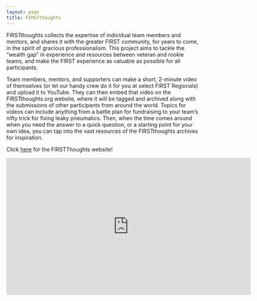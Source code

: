 ```yaml
---
layout: page
title: FIRSTthoughts
---
```

FIRSTthoughts collects the expertise of individual team members and mentors, and shares it with the greater FIRST community, for years to come, in the spirit of gracious professionalism. This project aims to tackle the “wealth gap” in experience and resources between veteran and rookie teams, and make the FIRST experience as valuable as possible for all participants.

Team members, mentors, and supporters can make a short, 2-minute video of themselves (or let our handy crew do it for you at select FIRST Regionals) and upload it to YouTube. They can then embed that video on the FIRSTthoughts.org website, where it will be tagged and archived along with the submissions of other participants from around the world. Topics for videos can include anything from a battle plan for fundraising to your team’s nifty trick for fixing leaky pneumatics. Then, when the time comes around when you need the answer to a quick question, or a starting point for your own idea, you can tap into the vast resources of the FIRSTthoughts archives for inspiration.

Click [here](http://firstthoughts.org/) for the FIRSTThoughts website!

<div style="text-align: center">
    <iframe width="640" height="360" src="http://www.youtube.com/embed/2p48MMW4GyY" frameborder="0"> </iframe>
</div>
